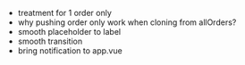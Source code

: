 - treatment for 1 order only
- why pushing order only work when cloning from allOrders?
- smooth placeholder to label
- smooth transition
- bring notification to app.vue

